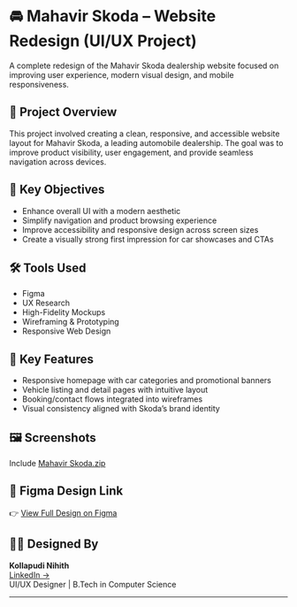 # 🚘 Mahavir Skoda – Website Redesign (UI/UX Project)

A complete redesign of the Mahavir Skoda dealership website focused on improving user experience, modern visual design, and mobile responsiveness.

## 🧩 Project Overview

This project involved creating a clean, responsive, and accessible website layout for Mahavir Skoda, a leading automobile dealership. The goal was to improve product visibility, user engagement, and provide seamless navigation across devices.

## 🎯 Key Objectives

- Enhance overall UI with a modern aesthetic
- Simplify navigation and product browsing experience
- Improve accessibility and responsive design across screen sizes
- Create a visually strong first impression for car showcases and CTAs

## 🛠 Tools Used

- Figma
- UX Research
- High-Fidelity Mockups
- Wireframing & Prototyping
- Responsive Web Design

## 📐 Key Features

- Responsive homepage with car categories and promotional banners
- Vehicle listing and detail pages with intuitive layout
- Booking/contact flows integrated into wireframes
- Visual consistency aligned with Skoda’s brand identity

## 🖼️ Screenshots

Include [Mahavir Skoda.zip](https://github.com/user-attachments/files/21209814/Mahavir.Skoda.zip)

## 🔗 Figma Design Link

👉 [View Full Design on Figma](https://www.figma.com/proto/34Bswpt6orA4cf8rDmnnuk/Mahavir-skoda?page-id=142%3A3001&node-id=142-3002&viewport=292%2C140%2C0.12&t=xWbuDCKlSMyDK8sn-1&scaling=min-zoom&content-scaling=fixed&starting-point-node-id=142%3A3002)

## 👨‍🎨 Designed By

**Kollapudi Nihith**  
[LinkedIn →](https://linkedin.com/in/kollapudi-nihith)  
UI/UX Designer | B.Tech in Computer Science

---

